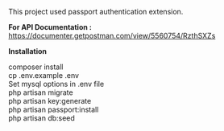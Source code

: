 This project used passport authentication extension.

**For API Documentation :** https://documenter.getpostman.com/view/5560754/RzthSXZs

**Installation** 

composer install<br />
cp .env.example .env<br />
Set mysql options in .env file<br />
php artisan migrate<br />
php artisan key:generate<br />
php artisan passport:install<br />
php artisan db:seed<br />
